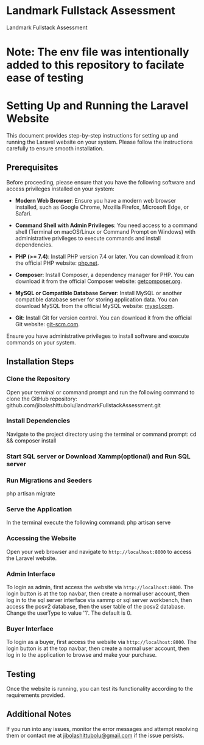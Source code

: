 # Landmark Fullstack Assessment
Landmark Fullstack Assessment

# Note: The env file was intentionally added to this repository to facilate ease of testing


# Setting Up and Running the Laravel Website

This document provides step-by-step instructions for setting up and running the Laravel website on your system. Please follow the instructions carefully to ensure smooth installation.

## Prerequisites

Before proceeding, please ensure that you have the following software and access privileges installed on your system:

- **Modern Web Browser**: Ensure you have a modern web browser installed, such as Google Chrome, Mozilla Firefox, Microsoft Edge, or Safari.

- **Command Shell with Admin Privileges**: You need access to a command shell (Terminal on macOS/Linux or Command Prompt on Windows) with administrative privileges to execute commands and install dependencies.

- **PHP (>= 7.4)**: Install PHP version 7.4 or later. You can download it from the official PHP website: [php.net](https://www.php.net/downloads.php).

- **Composer**: Install Composer, a dependency manager for PHP. You can download it from the official Composer website: [getcomposer.org](https://getcomposer.org/download/).

- **MySQL or Compatible Database Server**: Install MySQL or another compatible database server for storing application data. You can download MySQL from the official MySQL website: [mysql.com](https://dev.mysql.com/downloads/mysql/).

- **Git**: Install Git for version control. You can download it from the official Git website: [git-scm.com](https://git-scm.com/downloads).

Ensure you have administrative privileges to install software and execute commands on your system.

## Installation Steps

### Clone the Repository

Open your terminal or command prompt and run the following command to clone the GitHub repository:
github.com/jibolashittubolu/landmarkFullstackAssessment.git

### Install Dependencies

Navigate to the project directory using the terminal or command prompt:
cd <project-directory> && composer install

### Start SQL server or Download Xammp(optional) and Run SQL server

### Run Migrations and Seeders
php artisan migrate 


### Serve the Application
In the terminal execute the following command:
php artisan serve


### Accessing the Website

Open your web browser and navigate to `http://localhost:8000` to access the Laravel website.


### Admin Interface
To login as admin, first access the website via `http://localhost:8000`. The login button is at the top navbar, then create a normal user account, then log in to the sql server interface via xammp or sql server workbench, then access the posv2 database, then the user table of the posv2 database. Change the userType to value '1'. The default is 0. 

### Buyer Interface
To login as a buyer, first access the website via `http://localhost:8000`. The login button is at the top navbar, then create a normal user account, then log in to the application to browse and make your purchase. 

## Testing

Once the website is running, you can test its functionality according to the requirements provided.

## Additional Notes
If you run into any issues, monitor the error messages and attempt resolving them or contact me at jibolashittubolu@gmail.com if the issue persists.



